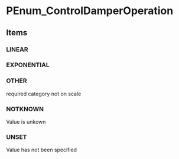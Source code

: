 # PEnum_ControlDamperOperation

## Items

### LINEAR


### EXPONENTIAL


### OTHER
required category not on scale

### NOTKNOWN
Value is unkown

### UNSET
Value has not been specified
